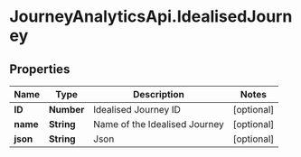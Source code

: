 # JourneyAnalyticsApi.IdealisedJourney

## Properties

Name | Type | Description | Notes
------------ | ------------- | ------------- | -------------
**ID** | **Number** | Idealised Journey ID | [optional] 
**name** | **String** | Name of the Idealised Journey | [optional] 
**json** | **String** | Json | [optional] 


